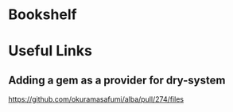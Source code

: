 # Bookshelf
# Useful Links
## Adding a gem as a provider for dry-system
https://github.com/okuramasafumi/alba/pull/274/files

